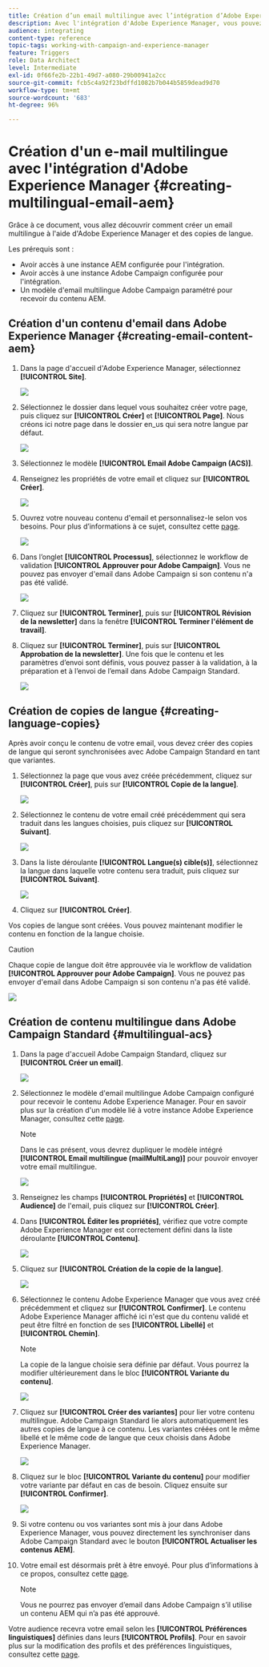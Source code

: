 ```yaml
---
title: Création d’un email multilingue avec l’intégration d’Adobe Experience Manager.
description: Avec l'intégration d'Adobe Experience Manager, vous pouvez créer du contenu directement dans AEM et l'utiliser ultérieurement dans Adobe Campaign.
audience: integrating
content-type: reference
topic-tags: working-with-campaign-and-experience-manager
feature: Triggers
role: Data Architect
level: Intermediate
exl-id: 0f66fe2b-22b1-49d7-a080-29b00941a2cc
source-git-commit: fcb5c4a92f23bdffd1082b7b044b5859dead9d70
workflow-type: tm+mt
source-wordcount: '683'
ht-degree: 96%

---
```


# Création d&#39;un e-mail multilingue avec l&#39;intégration d&#39;Adobe Experience Manager {#creating-multilingual-email-aem}

Grâce à ce document, vous allez découvrir comment créer un email multilingue à l&#39;aide d&#39;Adobe Experience Manager et des copies de langue.

Les prérequis sont :

* Avoir accès à une instance AEM configurée pour l&#39;intégration.
* Avoir accès à une instance Adobe Campaign configurée pour l&#39;intégration.
* Un modèle d&#39;email multilingue Adobe Campaign paramétré pour recevoir du contenu AEM.

## Création d&#39;un contenu d&#39;email dans Adobe Experience Manager {#creating-email-content-aem}

1. Dans la page d&#39;accueil d&#39;Adobe Experience Manager, sélectionnez **[!UICONTROL Site]**.

   ![](assets/aem_acs_1.png)

1. Sélectionnez le dossier dans lequel vous souhaitez créer votre page, puis cliquez sur **[!UICONTROL Créer]** et **[!UICONTROL Page]**. Nous créons ici notre page dans le dossier en_us qui sera notre langue par défaut.

   ![](assets/aem_acs_2.png)

1. Sélectionnez le modèle **[!UICONTROL Email Adobe Campaign (ACS)]**.

1. Renseignez les propriétés de votre email et cliquez sur **[!UICONTROL Créer]**.

   ![](assets/aem_acs_3.png)

1. Ouvrez votre nouveau contenu d&#39;email et personnalisez-le selon vos besoins. Pour plus d’informations à ce sujet, consultez cette [page](../../integrating/using/creating-email-experience-manager.md#editing-email-aem).

   ![](assets/aem_acs_4.png)

1. Dans l’onglet **[!UICONTROL Processus]**, sélectionnez le workflow de validation **[!UICONTROL Approuver pour Adobe Campaign]**. Vous ne pouvez pas envoyer d&#39;email dans Adobe Campaign si son contenu n&#39;a pas été validé.

   ![](assets/aem_acs_7.png)

1. Cliquez sur **[!UICONTROL Terminer]**, puis sur **[!UICONTROL Révision de la newsletter]** dans la fenêtre **[!UICONTROL Terminer l&#39;élément de travail]**.

1. Cliquez sur **[!UICONTROL Terminer]**, puis sur **[!UICONTROL Approbation de la newsletter]**. Une fois que le contenu et les paramètres d’envoi sont définis, vous pouvez passer à la validation, à la préparation et à l’envoi de l’email dans Adobe Campaign Standard.

   ![](assets/aem_acs_8.png)

## Création de copies de langue {#creating-language-copies}

Après avoir conçu le contenu de votre email, vous devez créer des copies de langue qui seront synchronisées avec Adobe Campaign Standard en tant que variantes.

1. Sélectionnez la page que vous avez créée précédemment, cliquez sur **[!UICONTROL Créer]**, puis sur **[!UICONTROL Copie de la langue]**.

   ![](assets/aem_acs_5.png)

1. Sélectionnez le contenu de votre email créé précédemment qui sera traduit dans les langues choisies, puis cliquez sur **[!UICONTROL Suivant]**.

   ![](assets/aem_acs_6.png)

1. Dans la liste déroulante **[!UICONTROL Langue(s) cible(s)]**, sélectionnez la langue dans laquelle votre contenu sera traduit, puis cliquez sur **[!UICONTROL Suivant]**.

   ![](assets/aem_acs_9.png)

1. Cliquez sur **[!UICONTROL Créer]**.

Vos copies de langue sont créées. Vous pouvez maintenant modifier le contenu en fonction de la langue choisie.

>[!CAUTION]
>
>Chaque copie de langue doit être approuvée via le workflow de validation **[!UICONTROL Approuver pour Adobe Campaign]**. Vous ne pouvez pas envoyer d&#39;email dans Adobe Campaign si son contenu n&#39;a pas été validé.

![](assets/aem_acs_11.png)

## Création de contenu multilingue dans Adobe Campaign Standard {#multilingual-acs}

1. Dans la page d&#39;accueil Adobe Campaign Standard, cliquez sur **[!UICONTROL Créer un email]**.

   ![](assets/aem_acs_12.png)

1. Sélectionnez le modèle d&#39;email multilingue Adobe Campaign configuré pour recevoir le contenu Adobe Experience Manager. Pour en savoir plus sur la création d&#39;un modèle lié à votre instance Adobe Experience Manager, consultez cette [page](../../integrating/using/configure-experience-manager.md#config-acs).

   >[!NOTE]
   >
   >Dans le cas présent, vous devrez dupliquer le modèle intégré **[!UICONTROL Email multilingue (mailMultiLang)]** pour pouvoir envoyer votre email multilingue.

   ![](assets/aem_acs_13.png)

1. Renseignez les champs **[!UICONTROL Propriétés]** et **[!UICONTROL Audience]** de l&#39;email, puis cliquez sur **[!UICONTROL Créer]**.

1. Dans **[!UICONTROL Éditer les propriétés]**, vérifiez que votre compte Adobe Experience Manager est correctement défini dans la liste déroulante **[!UICONTROL Contenu]**.

   ![](assets/aem_acs_20.png)

1. Cliquez sur **[!UICONTROL Création de la copie de la langue]**.

   ![](assets/aem_acs_16.png)

1. Sélectionnez le contenu Adobe Experience Manager que vous avez créé précédemment et cliquez sur **[!UICONTROL Confirmer]**. Le contenu Adobe Experience Manager affiché ici n&#39;est que du contenu validé et peut être filtré en fonction de ses **[!UICONTROL Libellé]** et **[!UICONTROL Chemin]**.

   >[!NOTE]
   >
   >La copie de la langue choisie sera définie par défaut. Vous pourrez la modifier ultérieurement dans le bloc **[!UICONTROL Variante du contenu]**.

   ![](assets/aem_acs_17.png)

1. Cliquez sur **[!UICONTROL Créer des variantes]** pour lier votre contenu multilingue. Adobe Campaign Standard lie alors automatiquement les autres copies de langue à ce contenu. Les variantes créées ont le même libellé et le même code de langue que ceux choisis dans Adobe Experience Manager.

   ![](assets/aem_acs_18.png)

1. Cliquez sur le bloc **[!UICONTROL Variante du contenu]** pour modifier votre variante par défaut en cas de besoin. Cliquez ensuite sur **[!UICONTROL Confirmer]**.

   ![](assets/aem_acs_19.png)

1. Si votre contenu ou vos variantes sont mis à jour dans Adobe Experience Manager, vous pouvez directement les synchroniser dans Adobe Campaign Standard avec le bouton **[!UICONTROL Actualiser les contenus AEM]**.

1. Votre email est désormais prêt à être envoyé. Pour plus d’informations à ce propos, consultez cette [page](../../sending/using/get-started-sending-messages.md).

   >[!NOTE]
   >
   >Vous ne pourrez pas envoyer d’email dans Adobe Campaign s’il utilise un contenu AEM qui n’a pas été approuvé.

Votre audience recevra votre email selon les **[!UICONTROL Préférences linguistiques]** définies dans leurs **[!UICONTROL Profils]**. Pour en savoir plus sur la modification des profils et des préférences linguistiques, consultez cette [page](../../audiences/using/editing-profiles.md).
